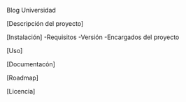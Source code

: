 Blog Universidad

[Descripción del proyecto]

[Instalación]
-Requisitos
-Versión
-Encargados del proyecto

[Uso]

[Documentacón]

[Roadmap]

[Licencia]
